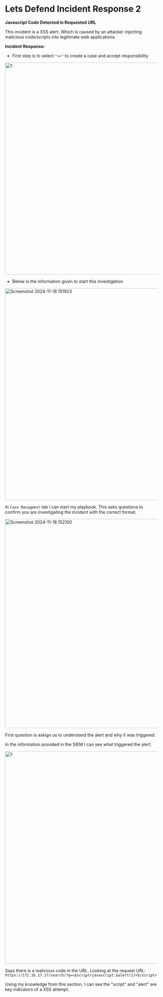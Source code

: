 # Lets Defend Incident Response 2

**Javascript Code Detected in Requested URL**

This incident is a XSS alert. Which is caused by an attacker injecting malicious code/scripts into legitimate web applications.

**Incident Response:**

* First step is to select `">>"` to create a case and accept responsibility

<img width="699" alt="1" src="https://github.com/user-attachments/assets/85ef009b-4251-409e-b2fa-7dce0c44ffbb">

* Below is the information given to start this investigation.

<img width="699" alt="Screenshot 2024-11-18 151923" src="https://github.com/user-attachments/assets/6fd08ce0-7310-45a1-9b57-0fcdb772ba89">

In `Case Managment` tab I can start my playbook. This asks questions to confirm you are investigating the incident with the correct format.

<img width="690" alt="Screenshot 2024-11-18 152100" src="https://github.com/user-attachments/assets/7257cdf4-ef6f-4f8f-9d8e-bb7727d56fba">

First question is askign us to understand the alert and why it was triggered.

In the information provided in the SIEM I can see what triggered the alert.

<img width="701" alt="1" src="https://github.com/user-attachments/assets/fe76b484-4a13-40d5-80c6-3747e9192e67">

Says there is a malicious code in the URL. Looking at the request URL: `https://172.16.17.17/search/?q=<$script>javascript:$alert(1)<$/script>`

Using my knowledge from this section, I can see the "script" and "alert" are key indicators of a XSS attempt. 























